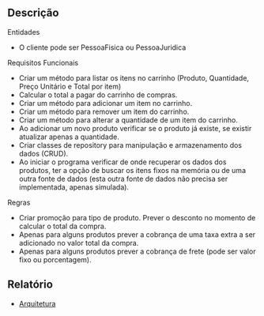 ## Descrição
Entidades
- O cliente pode ser PessoaFisica ou PessoaJuridica

Requisitos Funcionais
- Criar um método para listar os itens no carrinho (Produto, Quantidade, Preço Unitário e Total por item)
- Calcular o total a pagar do carrinho de compras.
- Criar um método para adicionar um item no carrinho.
- Criar um método para remover um item do carrinho.
- Criar um método para alterar a quantidade de um item do carrinho.
- Ao adicionar um novo produto verificar se o produto já existe, se existir atualizar apenas a quantidade.
- Criar classes de repository para manipulação e armazenamento dos dados (CRUD).
- Ao iniciar o programa verificar de onde recuperar os dados dos produtos, ter a opção de buscar os itens fixos na memória ou de uma outra fonte de dados (esta outra fonte de dados não precisa ser implementada, apenas simulada).

Regras
- Criar promoção para tipo de produto. Prever o desconto no momento de calcular o total da compra.
- Apenas para alguns produtos prever a cobrança de uma taxa extra a ser adicionado no valor total da compra.
- Apenas para alguns produtos prever a cobrança de frete (pode ser valor fixo ou porcentagem).

## Relatório
- [Arquitetura](docs/Arquitetura.md)
